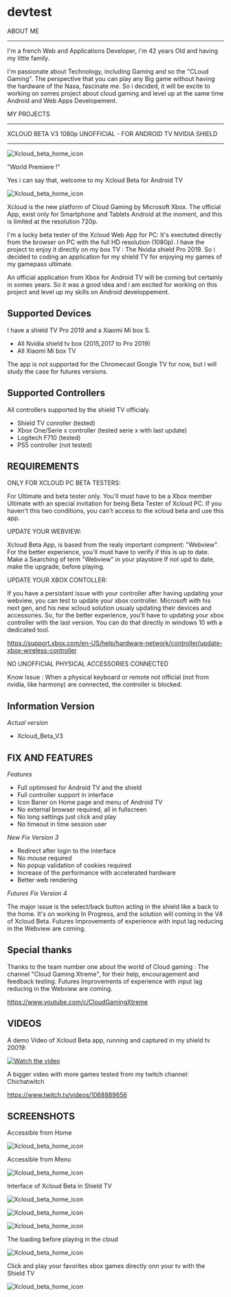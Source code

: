 # devtest


ABOUT ME
**********

I'm a french Web and Applications Developer, i'm 42 years Old and having my little family. 

I'm passionate about Technology, including Gaming and so the "CLoud Gaming". 
The perspective that you can play any Big game without having the hardware of the Nasa, fascinate me. So i decided, it will be excite to working on somes project about cloud gaming and level up at the same time Android and Web Apps Developement.


MY PROJECTS


********************************************************************
  XCLOUD BETA V3 1080p UNOFFICIAL -  FOR ANDROID TV NVIDIA SHIELD
*********************************************************************




![Xcloud_beta_home_icon](https://raw.githubusercontent.com/mistertest/devtest/master/img/xcloud_pc_beta_ban2.png)


 "World Premiere !"
 
 Yes i can say that, welcome to my Xcloud Beta for Android TV

![Xcloud_beta_home_icon](https://raw.githubusercontent.com/mistertest/devtest/master/img/Home_xcloud2.png)

Xcloud is the new platform of Cloud Gaming by Microsoft Xbox. 
The official App, exist only for Smartphone and Tablets Android at the moment,  and this is limited at the resolution 720p. 

I'm a lucky beta tester of the Xcloud Web App for PC: It's exectuted directly from the browser  on PC with the full HD resolution (1080p). 
I have the project to enjoy it directly on my box TV : The Nvidia shield Pro 2019.
So i decided to coding an application for my shield TV for enjoying my games of my gamepass ultimate.

An official application from Xbox for Android TV will be coming but certainly in somes years.
So it was a good idea and i am excited for working on this project and level up my skills on Android developpement. 




Supported Devices
-------------------

I have a shield TV Pro 2019 and a Xiaomi Mi box S.

- All Nvidia shield tv box (2015,2017 to Pro 2019)
- All Xiaomi Mi box TV

The app is not supported for the Chromecast Google TV for now, but i will study the case for futures versions.


Supported Controllers
------------------------

All controllers supported by the shield TV officialy.
- Shield TV conroller (tested)
- Xbox One/Serie x controller (tested serie x with last update)
- Logitech F710 (tested)
- PS5 controller (not tested)

REQUIREMENTS
-------------

ONLY FOR XCLOUD PC BETA TESTERS:

For Ultimate and beta tester only.
You'll must have to be a Xbox member Ultimate with an special invitation for being Beta Tester of Xcloud PC.
If you haven't this two conditions, you can't access to the xcloud beta and use this app.

UPDATE YOUR WEBVIEW:

Xcloud Beta App, is based from the realy important compnent: "Webview".
For the better experience, you'll must have to verify if this is up to date.
Make a Searching of term "Webview" in your playstore
If not upd to date, make the upgrade, before playing.

UPDATE YOUR XBOX CONTOLLER:

If you have a persistant issue with your controller after having updating your webview, 
you can test to update your xbox controller.
Microsoft with his next gen, and his new xcloud solution usualy updating their devices and accessories.
So, for the better experience, you'll have to updating your xbox controller with the last version.
You can do that directly in windows 10 wth a dedicated tool.

https://support.xbox.com/en-US/help/hardware-network/controller/update-xbox-wireless-controller

NO UNOFFICIAL PHYSICAL ACCESSORIES CONNECTED

Know Issue : When a physical keyboard or remote not official (not from nvidia, like harmony) are connected, the controller is blocked.





Information Version
---------------------

*Actual version*
- Xcloud_Beta_V3


FIX AND FEATURES
---------------------

*Features*
- Full optimised for Android TV and the shield
- Full controller support in interface 
- Icon Baner on Home page and menu of Android TV
- No external browser required, all in fullscreen
- No long settings just click and play
- No timeout in time session user
 
*New Fix Version 3*
- Redirect after login to the interface
- No mouse required
- No popup validation of cookies required
- Increase of the performance with accelerated hardware
- Better web rendering

*Futures Fix Version 4*

The major issue is the select/back button acting in the shield like a back to the home.
It's on working In Progress, and the solution will coming in the V4 of Xcloud Beta.
Futures Improvements of experience with input lag reducing in the Webview are coming.


Special thanks
-------------------
Thanks to the team number one about the world of Cloud gaming : 
The channel "Cloud Gaming Xtreme", for their help, encouragement and feedback testing.
Futures Improvements of experience with input lag reducing in the Webview are coming.

https://www.youtube.com/c/CloudGamingXtreme



VIDEOS
-----------

A  demo Video of Xcloud Beta app, running and captured in my shield tv 20019:

[![Watch the video](https://img.youtube.com/vi/IzYi6zt-elk/maxresdefault.jpg)](https://youtu.be/IzYi6zt-elk)


A bigger video with more games tested from my twitch channel: Chichatwitch

https://www.twitch.tv/videos/1068889656



SCREENSHOTS
---------------------

Accessible from Home 

![Xcloud_beta_home_icon](https://raw.githubusercontent.com/mistertest/devtest/master/img/Home_xcloudBeta.png)

Accessible from Menu

![Xcloud_beta_home_icon](https://raw.githubusercontent.com/mistertest/devtest/master/img/Menu_xcloudBeta.png)


Interface of Xcloud Beta in Shield TV

![Xcloud_beta_home_icon](https://raw.githubusercontent.com/mistertest/devtest/master/img/Interface_xcloud1.png)

![Xcloud_beta_home_icon](https://raw.githubusercontent.com/mistertest/devtest/master/img/Interface2.png)

![Xcloud_beta_home_icon](https://raw.githubusercontent.com/mistertest/devtest/master/img/interface3.png)

The loading before playing in the cloud

![Xcloud_beta_home_icon](https://raw.githubusercontent.com/mistertest/devtest/master/img/Xcloud_loading.png)


Click and play your favorites xbox games directly onn your tv with the Shield TV

![Xcloud_beta_home_icon](https://raw.githubusercontent.com/mistertest/devtest/master/img/in_Game1.png)






